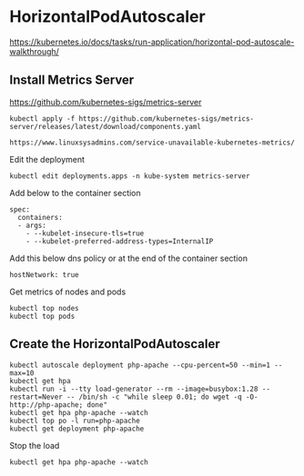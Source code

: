 # HorizontalPodAutoscaler 

https://kubernetes.io/docs/tasks/run-application/horizontal-pod-autoscale-walkthrough/


## Install Metrics Server
https://github.com/kubernetes-sigs/metrics-server
```
kubectl apply -f https://github.com/kubernetes-sigs/metrics-server/releases/latest/download/components.yaml
```
```
https://www.linuxsysadmins.com/service-unavailable-kubernetes-metrics/
```
Edit the deployment
```
kubectl edit deployments.apps -n kube-system metrics-server 
```
Add below to the container section
```
spec:
  containers:
  - args:
    - --kubelet-insecure-tls=true
    - --kubelet-preferred-address-types=InternalIP
```
Add this below dns policy or at the end of the container section
```
hostNetwork: true
```
Get metrics of nodes and pods
```
kubectl top nodes
kubectl top pods
```

## Create the HorizontalPodAutoscaler 
```
kubectl autoscale deployment php-apache --cpu-percent=50 --min=1 --max=10
kubectl get hpa
kubectl run -i --tty load-generator --rm --image=busybox:1.28 --restart=Never -- /bin/sh -c "while sleep 0.01; do wget -q -O- http://php-apache; done"
kubectl get hpa php-apache --watch
kubectl top po -l run=php-apache
kubectl get deployment php-apache
```
Stop the load
```
kubectl get hpa php-apache --watch

